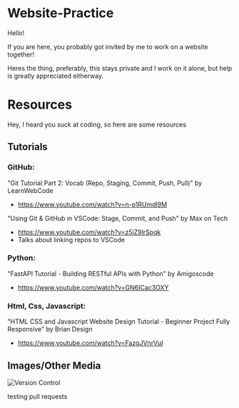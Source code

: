 # Website-Practice
Hello!

If you are here, you probably got invited by me to work on a website together!

Heres the thing, preferably, this stays private and I work on it alone, but help is greatly appreciated eitherway.

# Resources
Hey, I heard you suck at coding, so here are some resources

## Tutorials

### GitHub:

"Git Tutorial Part 2: Vocab (Repo, Staging, Commit, Push, Pull)" by LearnWebCode
 - https://www.youtube.com/watch?v=n-p1RUmdl9M

"Using Git & GitHub in VSCode: Stage, Commit, and Push" by Max on Tech
 - https://www.youtube.com/watch?v=z5jZ9lrSpqk
 - Talks about linking repos to VSCode

### Python:

"FastAPI Tutorial - Building RESTful APIs with Python" by Amigoscode
- https://www.youtube.com/watch?v=GN6ICac3OXY

### Html, Css, Javascript:

"HTML CSS and Javascript Website Design Tutorial - Beginner Project Fully Responsive" by Brian Design
- https://www.youtube.com/watch?v=FazgJVnrVuI

## Images/Other Media
<img src="https://t2informatik.de/en/wp-content/uploads/sites/2/2019/11/beta-smartpedia-t2informatik.jpg" alt="Version Control"/>


testing pull requests